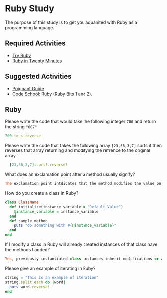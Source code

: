 # Ruby Study

The purpose of this study is to get you aquanited with Ruby as a programming
language.

## Required Activities

-   [Try Ruby](http://tryruby.org/)
-   [Ruby in Twenty Minutes](https://www.ruby-lang.org/en/documentation/quickstart/)

## Suggested Activities

-   [Poignant Guide](http://poignant.guide/)
-   [Code School: Ruby](https://www.codeschool.com/learn/ruby) (Ruby Bits 1 and 2).

## Ruby

Please write the code that would take the following integer `700` and return the
string `"007"`

```ruby
700.to_s.reverse
```

Please write the code that takes the following array `[23,56,3,7]` sorts it
then reverses that array returning and modifying the refrence to the original
array.

```ruby
  [23,56,3,7].sort!.reverse!
```

What does an exclamation point after a method usually signify?

```ruby
The exclamation point intdicates that the method modifies the value on which it is called rather than returning a modified copy.
```
How do you create a class in Ruby?

```ruby
class ClassName
  def initialize(instance_variable = "Default Value")
    @instance_variable = instance_variable
  end
  def sample_method
    puts "do something with #{@instance_variable}"
  end
end
```

If I modify a class in Ruby will already created instances of that class have
the methods I added?

```ruby
Yes, previously instantiated class instances inherit modifications or additions to the their class.
```

Please give an example of iterating in Ruby?

```ruby
string = "This is an example of iteration"
string.split.each do |word|
  puts word.reverse!
end
```
